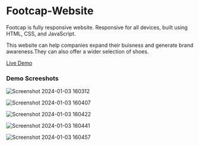 # Footcap-Website

  Footcap is fully responsive website. Responsive for all devices, built using HTML, CSS, and JavaScript.

  This website can help companies expand their buisness and generate brand awareness.They can also offer a wider selection of shoes.

[Live Demo](https://shraddha1513.github.io/Footcap-Website/)

### Demo Screeshots

![Screenshot 2024-01-03 160312](https://github.com/Shraddha1513/Footcap-Website/assets/140946907/4c736946-703c-4d48-bcea-7460b722f01d)

![Screenshot 2024-01-03 160407](https://github.com/Shraddha1513/Footcap-Website/assets/140946907/8cc4db8b-e80f-4d50-a608-ebf7245dcb9d)

![Screenshot 2024-01-03 160422](https://github.com/Shraddha1513/Footcap-Website/assets/140946907/6892b9fe-eeac-4aa3-a644-383636a24479)

![Screenshot 2024-01-03 160441](https://github.com/Shraddha1513/Footcap-Website/assets/140946907/a45a3529-7ef3-4c47-ac4a-63c126a0774c)

![Screenshot 2024-01-03 160457](https://github.com/Shraddha1513/Footcap-Website/assets/140946907/a78cdca0-161f-4b83-a997-fd0c1d192434)


